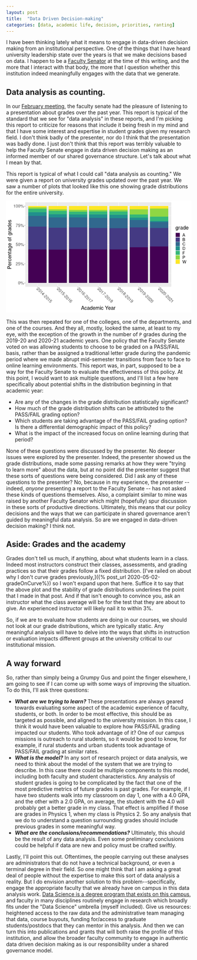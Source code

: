 ```yaml
---
layout: post
title:  "Data Driven Decision-making"
categories: [data, academic life, decision, priorities, ranting]
---
```




I have been thinking lately what it means to engage in data-driven decision making from an institutional perspective.  One of the things that I have heard university leadership state over the years is that we make decisions based on data.  I happen to be a [Faculty Senator](https://facultysenate.ecu.edu) at the time of this writing, and the more that I interact with that body, the more that I question whether this institution indeed meaningfully engages with the data that we generate.

## Data analysis as counting.

In our [February meeting](https://www.ecu.edu/cs-acad/fsonline/customcf/fsagenda/2022/fsa222.pdf), the faculty senate had the pleasure of listening to a presentation about grades over the past year. This report is typical of the standard that we see for "data analysis" in these reports, and I'm picking this report to criticize for reasons that include it being fresh in my mind and that I have some interest and expertise in student grades given my research field.  I don't think badly of the presenter, nor do I think that the presentation was badly done.  I just don't think that this report was terribly valuable to help the Faculty Senate engage in data driven decision making as an informed member of our shared governance structure.  Let's talk about what I mean by that.

This report is typical of what I could call "data analysis as counting."  We were given a report on university grades updated over the past year.  We saw a number of plots that looked like this one showing grade distributions for the entire university.

![plot of chunk gradeDist](/figure/2022-02-25-dataDrivenDecisions/gradeDist-1.png)

This was then repeated for one of the colleges, one of the departments, and one of the courses.  And they all, mostly, looked the same, at least to my eye, with the exception of the growth in the number of `P` grades during the 2019-20 and 2020-21 academic years. One policy that the Faculty Senate voted on was allowing students to choose to be graded on a PASS/FAIL basis, rather than be assigned a traditional letter grade during the pandemic period where we made abrupt mid-semester transitions from face to face to online learning environments.  This report was, in part, supposed to be a way for the Faculty Senate to evaluate the effectiveness of this policy. At this point, I would want to ask multiple questions, and I'll list a few here specifically about potential shifts in the distribution beginning in that academic year:

- Are any of the changes in the grade distribution statistically significant?
- How much of the grade distribution shifts can be attributed to the PASS/FAIL grading option?
- Which students are taking advantage of the PASS/FAIL grading option? Is there a differential demographic impact of this policy?
- What is the impact of the increased focus on online learning during that period?

None of these questions were discussed by the presenter.  No deeper issues were explored by the presenter.  Indeed, the presenter showed us the grade distributions, made some passing remarks at how they were "trying to learn more" about the data, but at no point did the presenter suggest that these sorts of questions were being considered. Did I ask any of these questions to the presenter? No, because in my experience, the presenter -- indeed, _anyone_ presenting a report to the Faculty Senate -- has not asked these kinds of questions themselves.  Also, a complaint similar to mine was raised by another Faculty Senator which might (hopefully) spur discussion in these sorts of productive directions. Ultimately, this means that our policy decisions and the ways that we can participate in shared governance aren't guided by meaningful data analysis.  So are we engaged in data-driven decision making? I think not.

## Aside: Grades and the academy

Grades don't tell us much, if anything, about what students learn in a class.  Indeed most instructors construct their classes, assessments, and grading practices so that their grades follow a fixed distribution.  [I've railed on about why I don't curve grades previously,]({% post_url 2020-05-02-gradeOnCurve%}) so I won't expand upon that here.  Suffice it to say that the above plot and the stability of grade distributions underlines the point that I made in that post.  And if that isn't enough to convince you, ask an instructor what the class average will be for the test that they are about to give.  An experienced instructor will likely nail it to within 3%.

So, if we are to evaluate how students are doing in our courses, we should not look at our grade distributions, which are typically static.  Any meaningful analysis will have to delve into the ways that shifts in instruction or evaluation impacts different groups at the university critical to our institutional mission.

## A way forward

So, rather than simply being a Grumpy Gus and point the finger elsewhere, I am going to see if I can come up with some ways of improving the situation.  To do this, I'll ask three questions:

- ***What are we trying to learn?*** These presentations are always geared towards evaluating some aspect of the academic experience of faculty, students, or both.  In order to be most effective, this should be as targeted as possible, and aligned to the university mission.  In this case, I think it would have been valuable to explore how PASS/FAIL grading impacted our students.  Who took advantage of it?  One of our campus missions is outreach to rural students, so it would be good to know, for example, if rural students and urban students took advantage of PASS/FAIL grading at similar rates.
- ***What is the model?*** In any sort of research project or data analysis, we need to think about the model of the system that we are trying to describe.  In this case there could be multiple components to this model, including both faculty and student characteristics.  Any analysis of student grades is going to be complicated by the fact that one of the most predictive metrics of future grades is past grades.  For example, if I have two students walk into my classroom on day 1, one with a 4.0 GPA, and the other with a 2.0 GPA, on average, the student with the 4.0 will probably get a better grade in my class.  That effect is amplified if those are grades in Physics 1, when my class is Physics 2.  So any analysis that we do to understand a question surrounding grades should include previous grades in some meaningful way.
- ***What are the conclusions/recommendations?*** Ultimately, this should be the result of any data analysis. Even some preliminary conclusions could be helpful if data are new and policy must be crafted swiftly.

Lastly, I'll point this out. Oftentimes, the people carrying out these analyses are administrators that do not have a technical background, or even a terminal degree in their field.  So one might think that I am asking a great deal of people without the expertise to make this sort of data analysis a reality.  But I do envision another solution to this problem--specifically, engage the appropriate faculty that we already have on campus in this data analysis work.  [Data Science is a degree program that exists on this campus](https://cet.ecu.edu/csci/graduate-programs/ms-in-data-science/), and faculty in many disciplines routinely engage in research which broadly fits under the "Data Science" umbrella (myself included).  Give us resources: heightened access to the raw data and the administrative team managing that data, course buyouts, funding for/access to graduate students/postdocs that they can mentor in this analysis. And then we can turn this into publications and grants that will both raise the profile of this institution, and allow the broader faculty community to engage in authentic data driven decision making as is our responsibility under a shared governance model.
